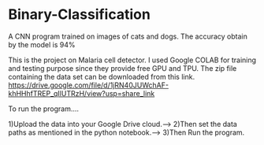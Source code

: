 # Binary-Classification
A CNN program trained on images of cats and dogs. The accuracy obtain by the model is 94%


This is the project on Malaria cell detector. I used Google COLAB for training and testing purpose since they provide free GPU and TPU. The zip file containing the data set can be downloaded from this link. https://drive.google.com/file/d/1jRN40JUWchAF-khHHhfTREP_qIlUTRzH/view?usp=share_link

To run the program....

1)Upload the data into your Google Drive cloud.-->
2)Then set the data paths as mentioned in the python notebook.-->
3)Then Run the program.


